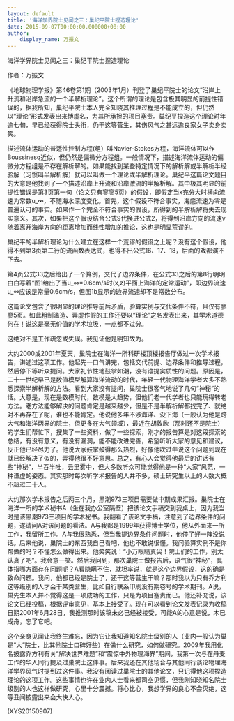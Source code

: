```yaml
---
layout: default
title: '海洋学界院士见闻之三：巢纪平院士捏造理论'
date: 2015-09-07T00:00:00.000000+08:00
author:
    display_name: 万振文
---
```


海洋学界院士见闻之三：巢纪平院士捏造理论

作者：万振文

《地球物理学报》第46卷第1期（2003年1月）刊登了巢纪平院士的论文“沿岸上升流和沿岸急流的一个半解析理论”。这个所谓的理论是包含极其明显的前提性错误的，据我所知，巢纪平院士本人完全知晓其推理过程是不能成立的，但仍然以“理论”形式发表出来博虚名，为其所承担的项目塞责。巢纪平捏造这个理论时年逾七旬，早已经获得院士头衔，仍干这等营生，其伤风气之甚远逾良家女子卖身卖笑。

描述流体运动的普适性控制方程(组）叫Navier-Stokes方程，海洋流体可以作Boussinesq近似，但仍然是偏微分方程组。一般情况下，描述海洋流体运动的偏微分方程组是不存在解析解的。如果能找到某些特定情况下的解析解或半解析半经验解（习惯叫半解析解）就可以叫做一个理论或半解析理论。巢纪平这篇论文题目的大意是他找到了一个描述沿岸上升流和沿岸激流的半解析解。其中极其明显的前提性错误是第3页第一句（论文只有寥寥5页）的假设，即假定当x充分大时横向流速为常数u_∞，不随海水深度变化。首先，这个假设不符合事实，海底流速为零是普遍认可的事实。如果作一个完全不符合事实的假设，所得到的半解析解将失去现实意义。其次，如果把这个假设结合公式9代换进公式2，将得到沿岸方向的流速v随着离开海岸方向的距离增加而线性增加的推论，这也是明显荒谬的。

巢纪平的半解析理论为什么建立在这样一个荒谬的假设之上呢？没有这个假设，他得不到第3页第二行的流函数表达式，也得不出公式16、17、18，后面的戏都演不下去。

第4页公式33之后给出了一个算例，交代了边界条件，在公式33之后的第8行明明白白写着“图1给出了当u_∞=0.6cm/s时(x,z)平面上海洋的定常运动”，即边界流速u_∞应该是常量0.6cm/s，但图1b显示的边界流速却不是常数分布。

这篇论文包含了很明显的理论推导前后矛盾，验算实例与交代条件不符，且仅有寥寥5页。如此粗制滥造、弄虚作假的工作还要以“理论”之名发表出来，其学术道德何在！说这是毫无价值的学术垃圾，一点都不过分。

这绝对不是工作疏忽或失误。我见证他是明知故为。

大约2000或2001年夏天，巢院士在海洋一所科研楼顶楼报告厅做过一次学术报告，讲述过这项工作。他起先一口气讲完，包括交代前提、边界条件和推导过程，然后停下等听众提问。大家礼节性地鼓掌如潮，没有谁提实质性的问题。原因是，二十一世纪早已是数值模型解算海洋流动的时代，年轻一代物理海洋学者大多不熟悉探索半解析解的方法。看到大家没有提问，巢院士很客气地说了几句“神秘”的话。大意是，现在是数模时代，数模是大趋势，但他们老一代学者也只能玩得转老方法。老方法能够解决的问题肯定是越来越少，但是不是半解析解都找完了、就绝对不再存在了呢，谁也不能肯定。他说他多年不涉海洋、没下海（一般认为他是跨大气和海洋两界的院士，但更多在大气领域），最近在胡敦欣（那时还不是院士）的学生们帮忙下，搜集了一些资料，做了一些探索，刚才的报告算是对这段探索的总结，有没有意义，有没有漏洞，能不能改进完善，希望听听大家的意见和建议，反正他已经尽力了。他说大家鼓掌鼓得那么热烈，好像他吹过牛说这个问题到现在就已经解决了似的，弄得他很不好意思。总之，有心人会觉得他最后的讲话有些“神秘”，半吞半吐，云里雾中，但大多数听众可能觉得他是一种“大家”风范，一种谦虚的姿态。其实那时每次听学术报告的人并不多，硕士研究生以上的人数大概不超过二十人。

大约那次学术报告之后两三个月，黑潮973三项目需要做中期成果汇报。巢院士在海洋一所的学术秘书A（坐在我办公室隔壁）把该论文手稿交到我桌上，因为我当时是该黑潮973三项目的学术秘书。我翻看了该论文手稿，注意到了边界条件的问题，遂请问A对该问题的看法。A与我都是1999年获得博士学位，他从外面来一所工作，我留所工作。A与我很熟悉，但当我提边界条件问题时，他停了好一阵没说话。后来他说，巢院士的东西我自己看吧，他也不敢说很懂。我问验算实例不是你帮做的吗？不懂怎么做得出来。他笑笑说：“小万眼睛真尖！院士们的工作，别太认真了吧”。我会意一笑。然后我问到，那次巢院士做报告后，语气很“神秘”，具体指哪方面存在问题呢？A看隐瞒不住，就坦率说，就是这个边界假设，这的确是致命问题。我问，他都已经是院士了，还干这等营生干嘛？那时我以为只有乔方利这等级别的人才会干某类营生，比如自行联系印刷没有期卷号的学术期刊。A说，巢先生本人并不觉得这是一项成功的工作，只是为项目塞责而已。他还补充说，该论文已经投稿，根据评审意见，基本上接受了。现在可以看到论文发表记录为收稿日期2001年6月28日，我推测那时该稿未必已经被接受，可能A的心意是说，木已成舟，忘了它吧。

这个亲身见闻让我终生难忘，因为它让我知道知名院士级别的人（业内一般认为巢是“大”院士，比其他院士口碑好些）在做什么研究，如何做研究。2009年我用化名披露乔方利有关“解决世界难题”和“震惊中外物理海界”期间，我第一次与在丹麦工作的华人同行提及过巢院士这件事。后来我还在其他场合与其他同行谈论物理海洋学界风气时提到过这件事。我没有阅读过巢院士的其他论文，只记得他这项捏造理论的这项工作。这些事情也许在业内人士看来都司空见惯，但我刚知晓知名院士级别的人也这样做研究，心里十分震撼。将心比心，我想学界的良心不会灭绝，这等丑闻披露出来会大快人心。

(XYS20150907)

